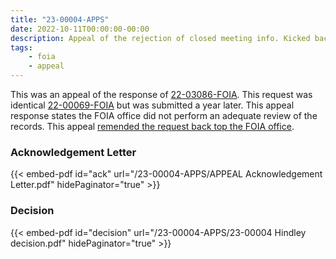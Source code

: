 ```yaml
---
title: "23-00004-APPS"
date: 2022-10-11T00:00:00-00:00
description: Appeal of the rejection of closed meeting info. Kicked back to FOIA office.
tags:
    - foia
    - appeal
---
```


This was an appeal of the response of [22-03086-FOIA][22-03086-FOIA]. This request was identical [22-00069-FOIA][22-00069-FOIA] but was submitted a year later. This appeal response states the FOIA office did not perform an adequate review of the records. This appeal [remended the request back top the FOIA office][23-00009-REMD].

### Acknowledgement Letter

{{< embed-pdf id="ack" url="/23-00004-APPS/APPEAL Acknowledgement Letter.pdf" hidePaginator="true" >}}

### Decision

{{< embed-pdf id="decision" url="/23-00004-APPS/23-00004 Hindley decision.pdf" hidePaginator="true" >}}

[22-03086-FOIA]: /2022/09/22-03086-foia/
[22-00069-FOIA]: /2021/10/22-00069-foia/
[23-00009-REMD]: /2022/12/23-00009-remd/
